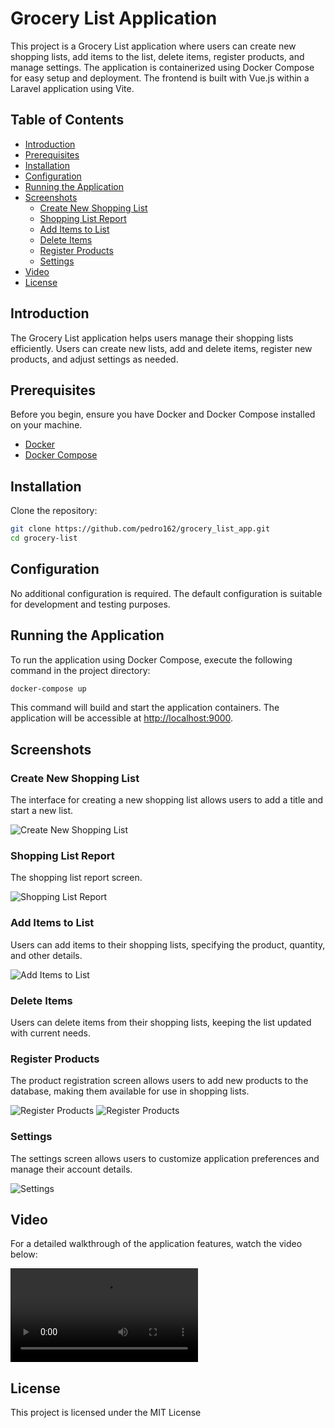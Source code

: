 # Grocery List Application

This project is a Grocery List application where users can create new shopping lists, add items to the list, delete items, register products, and manage settings. The application is containerized using Docker Compose for easy setup and deployment. The frontend is built with Vue.js within a Laravel application using Vite.

## Table of Contents

-   [Introduction](#introduction)
-   [Prerequisites](#prerequisites)
-   [Installation](#installation)
-   [Configuration](#configuration)
-   [Running the Application](#running-the-application)
-   [Screenshots](#screenshots)
    -   [Create New Shopping List](#create-new-shopping-list)
    -   [Shopping List Report](#shopping-list-report)
    -   [Add Items to List](#add-items-to-list)
    -   [Delete Items](#delete-items)
    -   [Register Products](#register-products)
    -   [Settings](#settings)
-   [Video](#video)
-   [License](#license)

## Introduction

The Grocery List application helps users manage their shopping lists efficiently. Users can create new lists, add and delete items, register new products, and adjust settings as needed.

## Prerequisites

Before you begin, ensure you have Docker and Docker Compose installed on your machine.

-   [Docker](https://docs.docker.com/get-docker/)
-   [Docker Compose](https://docs.docker.com/compose/install/)

## Installation

Clone the repository:

```bash
git clone https://github.com/pedro162/grocery_list_app.git
cd grocery-list
```

## Configuration

No additional configuration is required. The default configuration is suitable for development and testing purposes.

## Running the Application

To run the application using Docker Compose, execute the following command in the project directory:

```bash
docker-compose up
```

This command will build and start the application containers. The application will be accessible at [http://localhost:9000](http://localhost:9000).

## Screenshots

### Create New Shopping List

The interface for creating a new shopping list allows users to add a title and start a new list.

![Create New Shopping List](./resources/images/system/create_grocery_list_screen.png)

### Shopping List Report

The shopping list report screen.

![Shopping List Report](./resources/images/system/create_grocery_list_screen.png)

### Add Items to List

Users can add items to their shopping lists, specifying the product, quantity, and other details.

![Add Items to List](./resources/images/system/grocery_list_add_items.png)

### Delete Items

Users can delete items from their shopping lists, keeping the list updated with current needs.

### Register Products

The product registration screen allows users to add new products to the database, making them available for use in shopping lists.

![Register Products](./resources/images/system/create_product_screen.png)
![Register Products](./resources/images/system/grocery_list_mobile.png)

### Settings

The settings screen allows users to customize application preferences and manage their account details.

![Settings](./resources/images/system/settins_screen.png)

## Video

For a detailed walkthrough of the application features, watch the video below:

![Application Walkthrough Video](./resources/images/system/cinnamon-20240728-3.webm)

## License

This project is licensed under the MIT License
